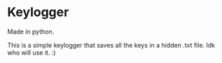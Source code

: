 # Keylogger
Made in python.

This is a simple keylogger that saves all the keys in a hidden .txt file.
Idk who will use it. :)
